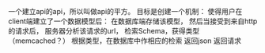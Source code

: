 一个建立api的api，所以叫做api的平方。
目标是创建一个机制：
使得用户在client端建立了一个数据模型后：
在数据库端存储该模型，
然后当接受到来自http的请求后，
服务器分析该请求的url，
检索Schema，获得类型（memcached？）
根据类型，在数据库中作相应的检索
返回json
返回请求
